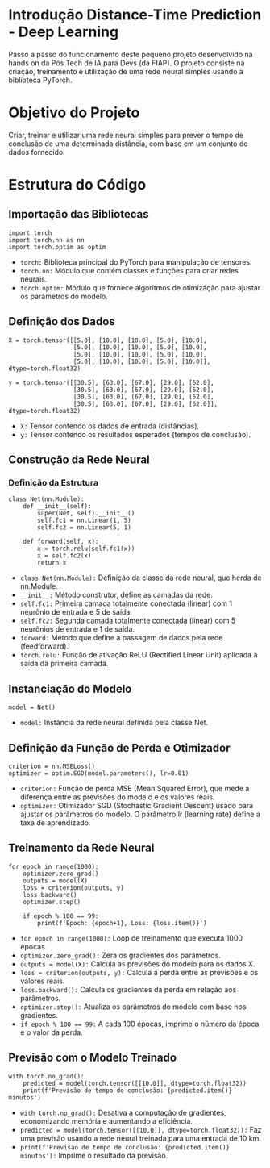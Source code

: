 # Introdução Distance-Time Prediction - Deep Learning
Passo a passo do funcionamento deste pequeno projeto desenvolvido na hands on da Pós Tech de IA para Devs (da FIAP). 
O projeto consiste na criação, treinamento e utilização de uma rede neural simples usando a biblioteca PyTorch. 

# Objetivo do Projeto
Criar, treinar e utilizar uma rede neural simples para prever o tempo de conclusão de uma determinada distância, com base em um conjunto de dados fornecido.

# Estrutura do Código

## Importação das Bibliotecas
```
import torch
import torch.nn as nn
import torch.optim as optim
``` 
- `torch:` Biblioteca principal do PyTorch para manipulação de tensores.
- `torch.nn:` Módulo que contém classes e funções para criar redes neurais.
- `torch.optim:` Módulo que fornece algoritmos de otimização para ajustar os parâmetros do modelo.

## Definição dos Dados
```
X = torch.tensor([[5.0], [10.0], [10.0], [5.0], [10.0],
                  [5.0], [10.0], [10.0], [5.0], [10.0],
                  [5.0], [10.0], [10.0], [5.0], [10.0],
                  [5.0], [10.0], [10.0], [5.0], [10.0]], dtype=torch.float32)

y = torch.tensor([[30.5], [63.0], [67.0], [29.0], [62.0],
                  [30.5], [63.0], [67.0], [29.0], [62.0], 
                  [30.5], [63.0], [67.0], [29.0], [62.0], 
                  [30.5], [63.0], [67.0], [29.0], [62.0]], dtype=torch.float32)
```
- `X:` Tensor contendo os dados de entrada (distâncias).
- `y:` Tensor contendo os resultados esperados (tempos de conclusão).

## Construção da Rede Neural
### Definição da Estrutura

```
class Net(nn.Module):
    def __init__(self):
        super(Net, self).__init__()
        self.fc1 = nn.Linear(1, 5)
        self.fc2 = nn.Linear(5, 1)

    def forward(self, x):
        x = torch.relu(self.fc1(x))
        x = self.fc2(x)
        return x
```
- `class Net(nn.Module):` Definição da classe da rede neural, que herda de nn.Module.
- `__init__:` Método construtor, define as camadas da rede.
- `self.fc1:` Primeira camada totalmente conectada (linear) com 1 neurônio de entrada e 5 de saída.
- `self.fc2:` Segunda camada totalmente conectada (linear) com 5 neurônios de entrada e 1 de saída.
- `forward:` Método que define a passagem de dados pela rede (feedforward).
- `torch.relu:` Função de ativação ReLU (Rectified Linear Unit) aplicada à saída da primeira camada.

## Instanciação do Modelo

```
model = Net()
```
- `model:` Instância da rede neural definida pela classe Net.

## Definição da Função de Perda e Otimizador

```
criterion = nn.MSELoss()
optimizer = optim.SGD(model.parameters(), lr=0.01)
```
- `criterion:` Função de perda MSE (Mean Squared Error), que mede a diferença entre as previsões do modelo e os valores reais.
- `optimizer:` Otimizador SGD (Stochastic Gradient Descent) usado para ajustar os parâmetros do modelo. O parâmetro lr (learning rate) define a taxa de aprendizado.

## Treinamento da Rede Neural

```
for epoch in range(1000):
    optimizer.zero_grad()
    outputs = model(X)
    loss = criterion(outputs, y)
    loss.backward()
    optimizer.step()

    if epoch % 100 == 99:
        print(f'Epoch: {epoch+1}, Loss: {loss.item()}')
```
- `for epoch in range(1000):` Loop de treinamento que executa 1000 épocas.
- `optimizer.zero_grad():` Zera os gradientes dos parâmetros.
- `outputs = model(X):` Calcula as previsões do modelo para os dados X.
- `loss = criterion(outputs, y):` Calcula a perda entre as previsões e os valores reais.
- `loss.backward():` Calcula os gradientes da perda em relação aos parâmetros.
- `optimizer.step():` Atualiza os parâmetros do modelo com base nos gradientes.
- `if epoch % 100 == 99:` A cada 100 épocas, imprime o número da época e o valor da perda.

## Previsão com o Modelo Treinado

```
with torch.no_grad():
    predicted = model(torch.tensor([[10.0]], dtype=torch.float32))
    print(f'Previsão de tempo de conclusão: {predicted.item()} minutos')
```
- `with torch.no_grad():` Desativa a computação de gradientes, economizando memória e aumentando a eficiência.
- `predicted = model(torch.tensor([[10.0]], dtype=torch.float32)):` Faz uma previsão usando a rede neural treinada para uma entrada de 10 km.
- `print(f'Previsão de tempo de conclusão: {predicted.item()} minutos'):` Imprime o resultado da previsão.
